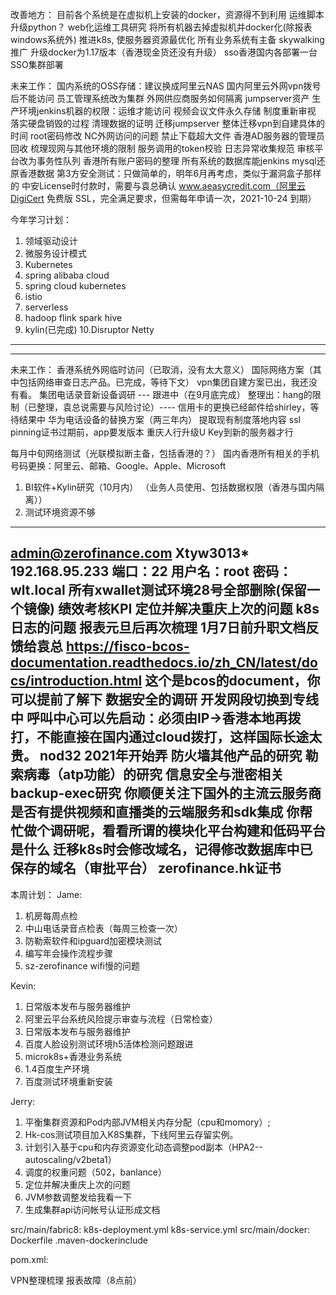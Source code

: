 改善地方：
目前各个系统是在虚拟机上安装的docker，资源得不到利用
运维脚本升级python？
web化运维工具研究
将所有机器去掉虚拟机并docker化(除报表windows系统外)
推进k8s, 使服务器资源最优化
所有业务系统有主备
skywalking推广
升级docker为1.17版本（香港现金货还没有升级）
sso香港国内各部署一台
SSO集群部署


未来工作：
国内系统的OSS存储：建议换成阿里云NAS
国内阿里云外网vpn拨号后不能访问
员工管理系统改为集群
外网供应商服务如何隔离
jumpserver资产
生产环境jenkins机器的权限：运维才能访问
视频会议文件永久存储
制度重新审视
落实硬盘销毁的过程
清理数据的证明
迁移jumpserver
整体迁移vpn到自建具体的时间
root密码修改
NC外网访问的问题
禁止下载超大文件
香港AD服务器的管理员回收
梳理现网与其他环境的限制
服务调用的token校验
日志异常收集规范
审核平台改为事务性队列
香港所有账户密码的整理
所有系统的数据库能jenkins mysql还原香港数据
第3方安全测试：只做简单的，明年6月再考虑，类似于漏洞盒子那样的
中安License时付款时，需要与袁总确认
www.aeasycredit.com（阿里云DigiCert 免费版 SSL，完全满足要求，但需每年申请一次，2021-10-24 到期）

今年学习计划：
1. 领域驱动设计
2. 微服务设计模式
3. Kubernetes
4. spring alibaba cloud
5. spring cloud kubernetes
6. istio
7. serverless
8. hadoop flink spark hive
9. kylin(已完成)
10.Disruptor Netty
-------------------------------------------------

-------------------------------------------------
未来工作：
香港系统外网临时访问（已取消，没有太大意义）
国际网络方案（其中包括网络审查日志产品。已完成，等待下文）
vpn集团自建方案已出，我还没有看。
集团电话录音新设备调研 --- 跟进中（在9月底完成）
整理出：hang的限制（已整理，袁总说需要与风险讨论）---- 信用卡的更换已经邮件给shirley，等待结果中
华为电话设备的替换方案（两三年内）
提取现有制度落地内容
ssl pinning证书过期前，app要发版本
重庆人行升级U Key到新的服务器才行

每月中旬网络测试（光联模拟断主备，包括香港的？）
国内香港所有相关的手机号码更换：阿里云、邮箱、Google、Apple、Microsoft

1. BI软件+Kylin研究（10月内）
（业务人员使用、包括数据权限（香港与国内隔离））
2. 测试环境资源不够
---------------------------
admin@zerofinance.com
Xtyw3013*
192.168.95.233  端口：22   用户名：root  密码：wlt.local
所有xwallet测试环境28号全部删除(保留一个镜像)
绩效考核KPI
定位并解决重庆上次的问题
k8s日志的问题
报表元旦后再次梳理
1月7日前升职文档反馈给袁总
https://fisco-bcos-documentation.readthedocs.io/zh_CN/latest/docs/introduction.html
这个是bcos的document，你可以提前了解下
数据安全的调研
开发网段切换到专线中
呼叫中心可以先启动：必须由IP->香港本地再拨打，不能直接在国内通过cloud拨打，这样国际长途太贵。
nod32 2021年开始弄
防火墙其他产品的研究
勒索病毒（atp功能）的研究
信息安全与泄密相关
backup-exec研究
你顺便关注下国外的主流云服务商是否有提供视频和直播类的云端服务和sdk集成
你帮忙做个调研呢，看看所谓的模块化平台构建和低码平台是什么
迁移k8s时会修改域名，记得修改数据库中已保存的域名（审批平台）
zerofinance.hk证书
------------------------------------

本周计划：
Jame:
1. 机房每周点检                  
2. 中山电话录音点检表（每周三检查一次）
3. 防勒索软件和ipguard加密模块测试
4. 编写年会操作流程步骤
5. sz-zerofinance wifi慢的问题

Kevin:
1. 日常版本发布与服务器维护
2. 阿里云平台系统风险提示审查与流程（日常检查）
1. 日常版本发布与服务器维护
2. 百度人脸设别测试环境h5活体检测问题跟进
3. microk8s+香港业务系统
4. 1.4百度生产环境 
5. 百度测试环境重新安装

Jerry:
1. 平衡集群资源和Pod内部JVM相关内存分配（cpu和momory）;
2. Hk-cos测试项目加入K8S集群，下线阿里云存留实例。
3. 计划引入基于cpu和内存资源变化动态调整pod副本（HPA2--autoscaling/v2beta1）
4. 调度的权重问题（502，banlance）
5. 定位并解决重庆上次的问题
6. JVM参数调整发给我看一下
7. 生成集群api访问帐号认证形成文档

src/main/fabric8:
    k8s-deployment.yml
    k8s-service.yml
src/main/docker:
    Dockerfile
.maven-dockerinclude

pom.xml:

VPN整理梳理
报表故障（8点前）
